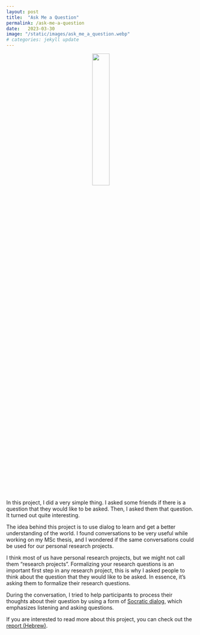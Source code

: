 ```yaml
---
layout: post
title:  "Ask Me a Question"
permalink: /ask-me-a-question
date:   2023-03-30 
image: "/static/images/ask_me_a_question.webp"
# categories: jekyll update
---
```

<center><img src="{{ page.image }}" width="30%" height="auto"></center>
<br>
In this project, I did a very simple thing. I asked some friends if there is a question that they would like to be asked. Then, I asked them that question. It turned out quite interesting.

The idea behind this project is to use dialog to learn and get a better understanding of the world. I found conversations to be very useful while working on my MSc thesis, and I wondered if the same conversations could be used for our personal research projects. 

I think most of us have personal research projects, but we might not call them “research projects”. Formalizing your research questions is an important first step in any research project, this is why I asked people to think about the question that they would like to be asked. In essence, it’s asking them to formalize their research questions.

During the conversation, I tried to help participants to process their thoughts about their question by using a form of [Socratic dialog](https://en.wikipedia.org/wiki/Socratic_dialogue), which emphasizes listening and asking questions.

If you are interested to read more about this project, you can check out the [report (Hebrew)](/static/reports/ask_me_a_question_report.pdf). 
